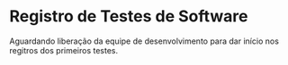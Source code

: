 # Registro de Testes de Software

Aguardando liberação da equipe de desenvolvimento para dar início nos regitros dos primeiros testes.